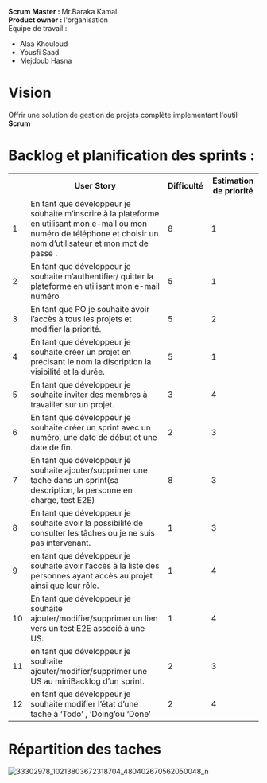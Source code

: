 <b>Scrum Master : </b> Mr.Baraka Kamal </br>
<b>Product owner : </b> l'organisation </br>
Equipe de travail : </br>
         <ul>
            <li>Alaa Khouloud</li>
            <li>Yousfi Saad</li>
            <li>Mejdoub Hasna</li>
         </ul>

<h1>Vision</h1>
<p>Offrir une solution de gestion de projets complète implementant l'outil <b>Scrum</b></p>

<h1>Backlog et planification des sprints : </h1> 
<table>
  <tr>
    <th></th>
    <th>User Story</th> 
    <th>Difficulté</th>
    <th>Estimation de priorité</th>
  </tr>
  <tr>
    <td>1</td>
    <td>En tant que développeur je souhaite m’inscrire à la plateforme en utilisant mon e-mail ou mon numéro de téléphone et choisir un nom d’utilisateur et mon mot de passe .</td> 
    <td>8</td> 
    <td>1</td>
  </tr>
  <tr>
    <td>2</td>
    <td>En tant que développeur je souhaite m’authentifier/ quitter la plateforme en utilisant mon e-mail numéro </td> 
    <td>5</td> 
    <td>1</td>
  </tr>
  <tr>
    <td>3</td>
    <td>En tant que PO je souhaite avoir l’accès à tous les projets et modifier la priorité.</td> 
    <td>5</td> 
    <td>2</td>
  </tr>
  <tr>
    <td>4</td>
    <td> En tant que développeur je souhaite créer un projet en précisant le nom la discription la visibilité et la durée.</td> 
    <td>5</td> 
    <td>1</td>
  </tr>
  <tr>
    <td>5</td>
    <td>En tant que développeur je souhaite inviter des membres à travailler sur un projet.</td> 
    <td>3</td> 
    <td>4</td>
  </tr>
  <tr>
    <td>6</td>
    <td>En tant que développeur je souhaite créer un sprint avec un numéro, une date de début et une date de fin.</td> 
    <td>2</td> 
    <td>3</td>
  </tr>
  <tr>
    <td>7</td>
    <td>En tant que développeur je souhaite ajouter/supprimer une tache dans un sprint(sa description, la personne en charge, test E2E)     </td> 
    <td>8</td> 
    <td>3</td>
  </tr>
  <tr>
    <td>8</td>
    <td>En tant que développeur je souhaite avoir la possibilité de consulter les tâches ou je ne suis pas intervenant.</td> 
    <td>1</td> 
    <td>3</td>
  </tr>
  <tr>
    <td>9</td>
    <td>en tant que développeur je souhaite avoir l’accès à la liste des personnes ayant accès au projet ainsi que leur rôle.</td> 
    <td>1</td> 
    <td>4</td>
  </tr>
  <tr>
    <td>10</td>
    <td>En tant que développeur je souhaite ajouter/modifier/supprimer un lien vers un test E2E associé à une US.</td> 
    <td>1</td> 
    <td>4</td>
  </tr>
  <tr>
    <td>11</td>
    <td>en tant que développeur je souhaite ajouter/modifier/supprimer une US au miniBacklog d’un sprint. </td> 
    <td>2</td> 
    <td>3</td>
  </tr>
  <tr>
    <td>12</td>
    <td>en tant que développeur je souhaite modifier l’état d’une tache à ‘Todo’ , ‘Doing’ou ‘Done’</td> 
    <td>2</td> 
    <td>4</td>
  </tr>
</table>


<h1>Répartition des taches</h1>

![33302978_10213803672318704_480402670562050048_n](https://user-images.githubusercontent.com/28570109/40538728-bee1f210-6012-11e8-97b2-59cdcbe0c601.jpg)

<!--h1>Facturation</h1>
<table>
  <tr>
    <th></th>
    <th>Etude et analyse</th>
    <th>Conception</th>
    <th>Base de données</th>
    <th>Développement</th>
    <th>Design</th>
    <th>Test</th> 
  </tr>
  <tr>
    <td><b>Travail en jour/homme<b></td>
    <td></td> 
    <td></td> 
    <td></td> 
    <td></td> 
    <td></td>
    <td></td> 
  </tr>
    <tr>
    <td><b>Cout<b></td>
    <td></td> 
    <td></td> 
    <td></td> 
    <td></td> 
    <td></td>
    <td></td>
  </tr>
  <tr>
    <td><b>Cout Total<b></td>
    <td colspan="6"><h4><center><b></b></center></h4></td> 
  </tr>
</table-->


